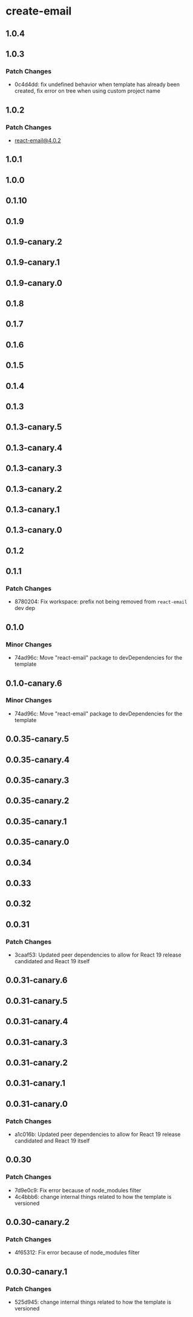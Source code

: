 # create-email

## 1.0.4

## 1.0.3

### Patch Changes

- 0c4d4dd: fix undefined behavior when template has already been created, fix error on tree when using custom project name

## 1.0.2

### Patch Changes

- react-email@4.0.2

## 1.0.1

## 1.0.0

## 0.1.10

## 0.1.9

## 0.1.9-canary.2

## 0.1.9-canary.1

## 0.1.9-canary.0

## 0.1.8

## 0.1.7

## 0.1.6

## 0.1.5

## 0.1.4

## 0.1.3

## 0.1.3-canary.5

## 0.1.3-canary.4

## 0.1.3-canary.3

## 0.1.3-canary.2

## 0.1.3-canary.1

## 0.1.3-canary.0

## 0.1.2

## 0.1.1

### Patch Changes

- 8780204: Fix workspace: prefix not being removed from `react-email` dev dep

## 0.1.0

### Minor Changes

- 74ad96c: Move "react-email" package to devDependencies for the template

## 0.1.0-canary.6

### Minor Changes

- 74ad96c: Move "react-email" package to devDependencies for the template

## 0.0.35-canary.5

## 0.0.35-canary.4

## 0.0.35-canary.3

## 0.0.35-canary.2

## 0.0.35-canary.1

## 0.0.35-canary.0

## 0.0.34

## 0.0.33

## 0.0.32

## 0.0.31

### Patch Changes

- 3caaf53: Updated peer dependencies to allow for React 19 release candidated and React 19 itself

## 0.0.31-canary.6

## 0.0.31-canary.5

## 0.0.31-canary.4

## 0.0.31-canary.3

## 0.0.31-canary.2

## 0.0.31-canary.1

## 0.0.31-canary.0

### Patch Changes

- a1c016b: Updated peer dependencies to allow for React 19 release candidated and React 19 itself

## 0.0.30

### Patch Changes

- 7d9e0c9: Fix error because of node_modules filter
- 4c4bbb6: change internal things related to how the template is versioned

## 0.0.30-canary.2

### Patch Changes

- 4f65312: Fix error because of node_modules filter

## 0.0.30-canary.1

### Patch Changes

- 525d945: change internal things related to how the template is versioned
